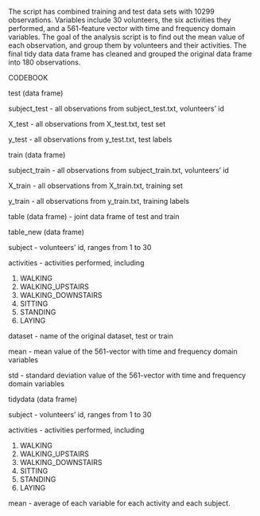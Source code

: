 The script has combined training and test data sets with 10299 observations. Variables include 30 volunteers, the six activities they performed, and a 561-feature vector with time and frequency domain variables. The goal of the analysis script is to find out the mean value of each observation, and group them by volunteers and their activities. The final tidy data data frame has cleaned and grouped the original data frame into 180 observations.

CODEBOOK

test (data frame)

subject_test  -  all observations from subject_test.txt, volunteers’ id

X_test  -  all observations from X_test.txt, test set

y_test  -  all observations from y_test.txt, test labels

train (data frame)

subject_train  -  all observations from subject_train.txt, volunteers’ id

X_train  -  all observations from X_train.txt, training set

y_train  -  all observations from y_train.txt, training labels

table (data frame) - joint data frame of test and train

table_new (data frame)

subject - volunteers’ id, ranges from 1 to 30

activities - activities performed, including

1. WALKING
2. WALKING_UPSTAIRS
3. WALKING_DOWNSTAIRS
4. SITTING
5. STANDING
6. LAYING

dataset - name of the original dataset, test or train

mean - mean value of the 561-vector with time and frequency domain variables

std - standard deviation value of the 561-vector with time and frequency domain variables

tidydata (data frame)

subject - volunteers’ id, ranges from 1 to 30

activities - activities performed, including

1. WALKING
2. WALKING_UPSTAIRS
3. WALKING_DOWNSTAIRS
4. SITTING
5. STANDING
6. LAYING

mean - average of each variable for each activity and each subject.
